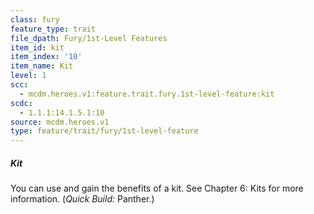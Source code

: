 ```yaml
---
class: fury
feature_type: trait
file_dpath: Fury/1st-Level Features
item_id: kit
item_index: '10'
item_name: Kit
level: 1
scc:
  - mcdm.heroes.v1:feature.trait.fury.1st-level-feature:kit
scdc:
  - 1.1.1:14.1.5.1:10
source: mcdm.heroes.v1
type: feature/trait/fury/1st-level-feature
---
```


##### Kit

You can use and gain the benefits of a kit. See Chapter 6: Kits for more information. (*Quick Build:* Panther.)
